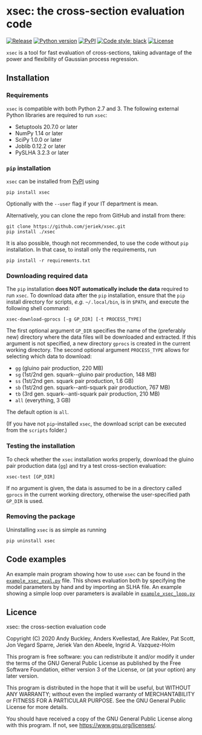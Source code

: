 # xsec: the cross-section evaluation code

[![Release](https://img.shields.io/github/v/release/jeriek/xsec)](https://github.com/jeriek/xsec/releases)
[![Python version](https://img.shields.io/pypi/pyversions/xsec.svg)](https://www.python.org/downloads/)
[![PyPI](https://img.shields.io/pypi/v/xsec.svg)](https://pypi.org/project/xsec/)
[![Code style: black](https://img.shields.io/badge/code%20style-black-000000.svg)](https://github.com/ambv/black)
[![License](https://img.shields.io/github/license/jeriek/xstest.svg)](./LICENSE)
<!-- [![Downloads](https://img.shields.io/github/downloads-pre/jeriek/xsec/latest/total.svg)]() -->

`xsec` is a tool for fast evaluation of cross-sections, taking advantage
of the power and flexibility of Gaussian process regression.

## Installation

### Requirements
`xsec` is compatible with both Python 2.7 and 3.
The following external Python libraries are required to run `xsec`:

- Setuptools 20.7.0 or later
- NumPy 1.14 or later
- SciPy 1.0.0 or later
- Joblib 0.12.2 or later
- PySLHA 3.2.3 or later

### `pip` installation
`xsec` can be installed from [PyPI](https://pypi.org/project/xsec/) using
```
pip install xsec
```
Optionally with the `--user` flag if your IT department is mean.

Alternatively, you can clone the repo from GitHub and install from there:
```
git clone https://github.com/jeriek/xsec.git
pip install ./xsec
```

It is also possible, though not recommended, to use the code without `pip` installation.
In that case, to install only the requirements, run
```
pip install -r requirements.txt
```

### Downloading required data
The `pip` installation **does NOT automatically include the data** required to run `xsec`. To download data after the `pip` installation, ensure that the `pip` install directory for scripts, *e.g.* `~/.local/bin`, is in `$PATH`, and execute the following shell command:
```
xsec-download-gprocs [-g GP_DIR] [-t PROCESS_TYPE]
```
The first optional argument `GP_DIR` specifies the name of the (preferably new) directory where the data files will be downloaded and extracted.
If this argument is not specified, a new directory `gprocs` is created in the current working directory. The second optional argument `PROCESS_TYPE` allows for selecting which data to download:

- `gg` (gluino pair production, 220 MB)
- `sg` (1st/2nd gen. squark--gluino pair production, 148 MB)
- `ss` (1st/2nd gen. squark pair production, 1.6 GB)
- `sb` (1st/2nd gen. squark--anti-squark pair production, 767 MB)
- `tb` (3rd gen. squark--anti-squark pair production, 210 MB)
- `all` (everything, 3 GB)

The default option is `all`.

(If you have not `pip`-installed `xsec`, the download script can be executed from the `scripts` folder.)

### Testing the installation
To check whether the `xsec` installation works properly, download the gluino pair production data (`gg`) and try a test cross-section evaluation:
```
xsec-test [GP_DIR]
```
If no argument is given, the data is assumed to be in a directory called `gprocs` in the current working directory, otherwise the user-specified path `GP_DIR` is used.

### Removing the package
Uninstalling `xsec` is as simple as running
```
pip uninstall xsec
```

## Code examples
An example main program showing how to use `xsec` can be found in the [`example_xsec_eval.py`](examples/example_xsec_eval.py) file. This shows evaluation both by specifying the model parameters by hand and by importing an SLHA file. An example showing a simple loop over parameters is available in [`example_xsec_loop.py`](examples/example_xsec_loop.py)

## Licence

xsec: the cross-section evaluation code

Copyright (C) 2020  Andy Buckley, Anders Kvellestad, Are Raklev, Pat Scott, Jon Vegard Sparre, Jeriek Van den Abeele, Ingrid A. Vazquez-Holm

This program is free software: you can redistribute it and/or modify it under the terms of the GNU General Public License as published by the Free Software Foundation, either version 3 of the License, or (at your option) any later version.

This program is distributed in the hope that it will be useful, but WITHOUT ANY WARRANTY; without even the implied warranty of
MERCHANTABILITY or FITNESS FOR A PARTICULAR PURPOSE.  See the GNU General Public License for more details.

You should have received a copy of the GNU General Public License along with this program. If not, see <https://www.gnu.org/licenses/>.
